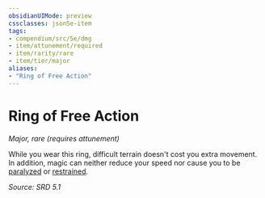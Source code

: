 ```yaml
---
obsidianUIMode: preview
cssclasses: json5e-item
tags:
- compendium/src/5e/dmg
- item/attunement/required
- item/rarity/rare
- item/tier/major
aliases: 
- "Ring of Free Action"
---
```

# Ring of Free Action
*Major, rare (requires attunement)*  


While you wear this ring, difficult terrain doesn't cost you extra movement. In addition, magic can neither reduce your speed nor cause you to be [paralyzed](rules/conditions.md#Paralyzed) or [restrained](rules/conditions.md#Restrained).

*Source: SRD 5.1*